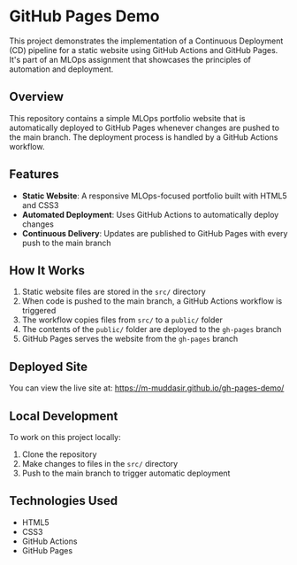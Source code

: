 # GitHub Pages Demo

This project demonstrates the implementation of a Continuous Deployment (CD) pipeline for a static website using GitHub Actions and GitHub Pages. It's part of an MLOps assignment that showcases the principles of automation and deployment.

## Overview

This repository contains a simple MLOps portfolio website that is automatically deployed to GitHub Pages whenever changes are pushed to the main branch. The deployment process is handled by a GitHub Actions workflow.

## Features

- **Static Website**: A responsive MLOps-focused portfolio built with HTML5 and CSS3
- **Automated Deployment**: Uses GitHub Actions to automatically deploy changes
- **Continuous Delivery**: Updates are published to GitHub Pages with every push to the main branch

## How It Works

1. Static website files are stored in the `src/` directory
2. When code is pushed to the main branch, a GitHub Actions workflow is triggered
3. The workflow copies files from `src/` to a `public/` folder
4. The contents of the `public/` folder are deployed to the `gh-pages` branch
5. GitHub Pages serves the website from the `gh-pages` branch

## Deployed Site

You can view the live site at: https://m-muddasir.github.io/gh-pages-demo/

## Local Development

To work on this project locally:

1. Clone the repository
2. Make changes to files in the `src/` directory
3. Push to the main branch to trigger automatic deployment

## Technologies Used

- HTML5
- CSS3
- GitHub Actions
- GitHub Pages
